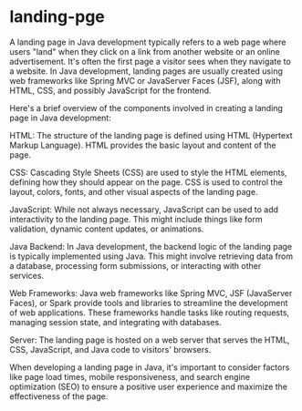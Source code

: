# landing-pge
A landing page in Java development typically refers to a web page where users "land" when they click on a link from another website or an online advertisement. It's often the first page a visitor sees when they navigate to a website. In Java development, landing pages are usually created using web frameworks like Spring MVC or JavaServer Faces (JSF), along with HTML, CSS, and possibly JavaScript for the frontend.

Here's a brief overview of the components involved in creating a landing page in Java development:

HTML: The structure of the landing page is defined using HTML (Hypertext Markup Language). HTML provides the basic layout and content of the page.

CSS: Cascading Style Sheets (CSS) are used to style the HTML elements, defining how they should appear on the page. CSS is used to control the layout, colors, fonts, and other visual aspects of the landing page.

JavaScript: While not always necessary, JavaScript can be used to add interactivity to the landing page. This might include things like form validation, dynamic content updates, or animations.

Java Backend: In Java development, the backend logic of the landing page is typically implemented using Java. This might involve retrieving data from a database, processing form submissions, or interacting with other services.

Web Frameworks: Java web frameworks like Spring MVC, JSF (JavaServer Faces), or Spark provide tools and libraries to streamline the development of web applications. These frameworks handle tasks like routing requests, managing session state, and integrating with databases.

Server: The landing page is hosted on a web server that serves the HTML, CSS, JavaScript, and Java code to visitors' browsers.

When developing a landing page in Java, it's important to consider factors like page load times, mobile responsiveness, and search engine optimization (SEO) to ensure a positive user experience and maximize the effectiveness of the page.
